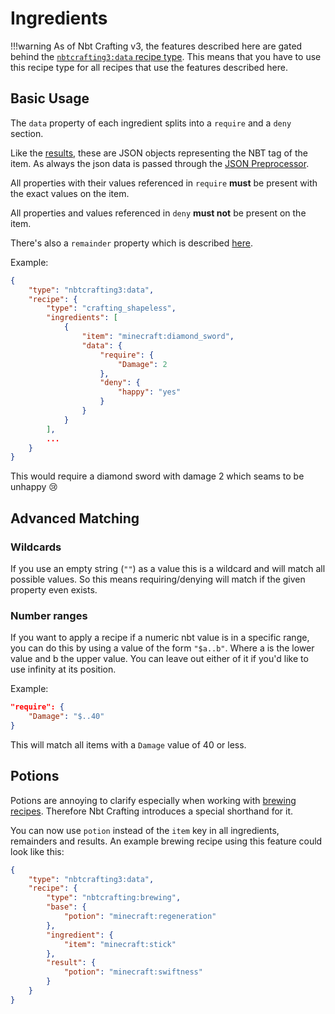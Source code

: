 # Ingredients

!!!warning
	As of Nbt Crafting v3, the features described here are gated behind the [`nbtcrafting3:data` recipe type](../recipe-types/data).
	This means that you have to use this recipe type for all recipes that use the features described here.

## Basic Usage

The `data` property of each ingredient splits into a `require` and a `deny` section.

Like the [results](../results), these are JSON objects representing the NBT tag of the item. As always the json data is passed through the [JSON Preprocessor](../../json-preprocessor).

All properties with their values referenced in `require` **must** be present with the exact values on the item.

All properties and values referenced in `deny` **must not** be present on the item.

There's also a `remainder` property which is described [here](../remainders).

Example:

``` json
{
	"type": "nbtcrafting3:data",
	"recipe": {
		"type": "crafting_shapeless",
		"ingredients": [
			{
				"item": "minecraft:diamond_sword",
				"data": {
					"require": {
						"Damage": 2
					},
					"deny": {
						"happy": "yes"
					}
				}
			}
		],
		...
	}
}
```
This would require a diamond sword with damage 2 which seams to be unhappy 😢

## Advanced Matching

### Wildcards

If you use an empty string (`""`) as a value this is a wildcard and will match all possible values.
So this means requiring/denying will match if the given property even exists.

### Number ranges
If you want to apply a recipe if a numeric nbt value is in a specific range, you can do this by using a value of the form `"$a..b"`. Where a is the lower value and b the upper value. You can leave out either of it if you'd like to use infinity at its position.

Example:
```json
"require": {
	"Damage": "$..40"
}
```
This will match all items with a `Damage` value of 40 or less.

## Potions
Potions are annoying to clarify especially when working with [brewing recipes](../../recipe-types/brewing). Therefore Nbt Crafting introduces a special shorthand for it.

You can now use `potion` instead of the `item` key in all ingredients, remainders and results. An example brewing recipe using this feature could look like this:

```json
{
	"type": "nbtcrafting3:data",
	"recipe": {
		"type": "nbtcrafting:brewing",
		"base": {
			"potion": "minecraft:regeneration"
		},
		"ingredient": {
			"item": "minecraft:stick"	
		},
		"result": {
			"potion": "minecraft:swiftness"
		}
	}
}
```
